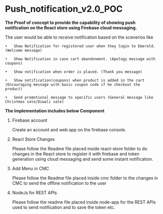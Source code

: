 # Push_notification_v2.0_POC

**The Proof of concept to provide the capability of showing push notification on the React store using Firebase cloud messaging.**


The user would be able to receive notification based on the scenerios like 

    •	Show Notification for registered user when they login to Emerald. (Welcome message)

    •	Show Notification in case cart abandonment. (Apology message with coupons)

    •	Show notification when order is placed. (Thank you message)

    •	Show notification(coupons) when product is added in the cart (Encouraging message with basic coupon code if he checkout the product)

    •	Send promotional message to specific users (General message like Christmas sale/Diwali sale)


**The Implementation includes below Component**

 1. Firebase account
 
     Create an account and web app on the firebase console.
     
 2. React Store Changes
 
     Please follow the Readme file placed inside react-store folder to do changes in the React store to register it with firebase and token generation using cloud messaging and send some instant notification.
   
3. Add Menu in CMC

     Please follow the Readme file placed inside cmc folder to the changes in CMC to send the offline notification to the user

4. NodeJs for REST APIs
   
    Please follow the readme file placed inside node-app for the REST APIs used to send notification and to save the token etc.
      




 
